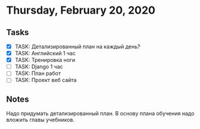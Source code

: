 # Thursday, February 20, 2020

## Tasks
- [x] TASK: Детализированный план на каждый день?
- [x] TASK: Английский 1 час
- [x] TASK: Тренировка ноги
- [ ] TASK: Django 1 час
- [ ] TASK: План работ
- [ ] TASK: Проект веб сайта

## Notes
Надо придумать детализированный план. В основу плана обучения надо вложить главы учебников. 
